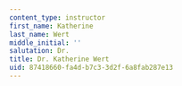 ```yaml
---
content_type: instructor
first_name: Katherine
last_name: Wert
middle_initial: ''
salutation: Dr.
title: Dr. Katherine Wert
uid: 87418660-fa4d-b7c3-3d2f-6a8fab287e13
---
```


